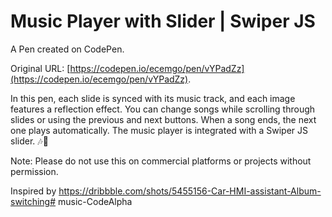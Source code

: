 # Music Player with Slider | Swiper JS

A Pen created on CodePen.

Original URL: [https://codepen.io/ecemgo/pen/vYPadZz](https://codepen.io/ecemgo/pen/vYPadZz).

In this pen, each slide is synced with its music track, and each image features a reflection effect. You can change songs while scrolling through slides or using the previous and next buttons. When a song ends, the next one plays automatically. The music player is integrated with a Swiper JS slider. 🎶🥁

Note: Please do not use this on commercial platforms or projects without permission.

Inspired by https://dribbble.com/shots/5455156-Car-HMI-assistant-Album-switching# music-CodeAlpha
